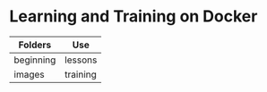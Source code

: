 # Learning and Training on Docker

| Folders   | Use       |
|---------  |---------  |
|beginning  | lessons   |
| images    | training  |